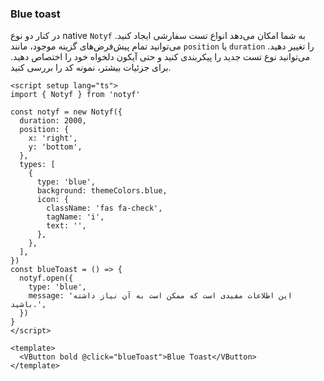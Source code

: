 ### Blue toast

در کنار دو نوع native `Notyf` به شما امکان می‌دهد انواع تست سفارشی ایجاد کنید. می‌توانید تمام پیش‌فرض‌های گزینه موجود، مانند `position` یا `duration` را تغییر دهید. می‌توانید نوع تست جدید را پیکربندی کنید و حتی آیکون دلخواه خود را اختصاص دهید.
برای جزئیات بیشتر، نمونه کد را بررسی کنید.

<!--code-->

```vue
<script setup lang="ts">
import { Notyf } from 'notyf'

const notyf = new Notyf({
  duration: 2000,
  position: {
    x: 'right',
    y: 'bottom',
  },
  types: [
    {
      type: 'blue',
      background: themeColors.blue,
      icon: {
        className: 'fas fa-check',
        tagName: 'i',
        text: '',
      },
    },
  ],
})
const blueToast = () => {
  notyf.open({
    type: 'blue',
    message: 'این اطلاعات مفیدی است که ممکن است به آن نیاز داشته باشید.',
  })
}
</script>

<template>
  <VButton bold @click="blueToast">Blue Toast</VButton>
</template>
```

<!--/code-->
